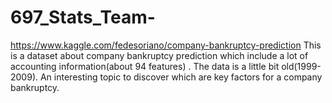# 697_Stats_Team-
https://www.kaggle.com/fedesoriano/company-bankruptcy-prediction  This is a dataset about company bankruptcy prediction which include a lot of accounting information(about 94 features) . The data is a little bit old(1999-2009). An interesting topic to discover which are key factors for a company bankruptcy.
